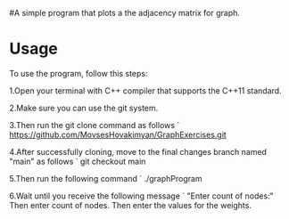 #A simple program that plots a the adjacency matrix for graph.




# Usage

To use the program, follow this steps:

1.Open your terminal with C++ compiler that supports the C++11 standard.

2.Make sure you can use the git system.

3.Then run the git clone command as follows ` https://github.com/MovsesHovakimyan/GraphExercises.git

4.After successfully cloning, move to the final changes branch named "main" as follows `
  git checkout main

5.Then run the following command `
  ./graphProgram

6.Wait until you receive the following message `  "Enter count of nodes:" 
  Then enter count of nodes.
  Then enter the values for the weights.


